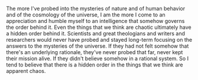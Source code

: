  The more I've probed into the mysteries of nature and of human behavior and of the cosmology of the universe, I am the more I come to an appreciation and humble myself to an intelligence that somehow governs the order behind it. Even the things that we think are chaotic ultimately have a hidden order behind it. Scientists and great theologians and writers and researchers would never have probed and stayed long-term focusing on the answers to the mysteries of the universe. If they had not felt somehow that there's an underlying rationale, they've never probed that far, never kept their mission alive. If they didn't believe somehow in a rational system. So I tend to believe that there is a hidden order in the things that we think are apparent chaos.